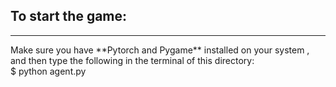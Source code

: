 <h2>To start the game:</h2> <hr>
Make sure you have **Pytorch and Pygame** installed on your system , and then type the following in the terminal of this directory:<br />
$ python agent.py
